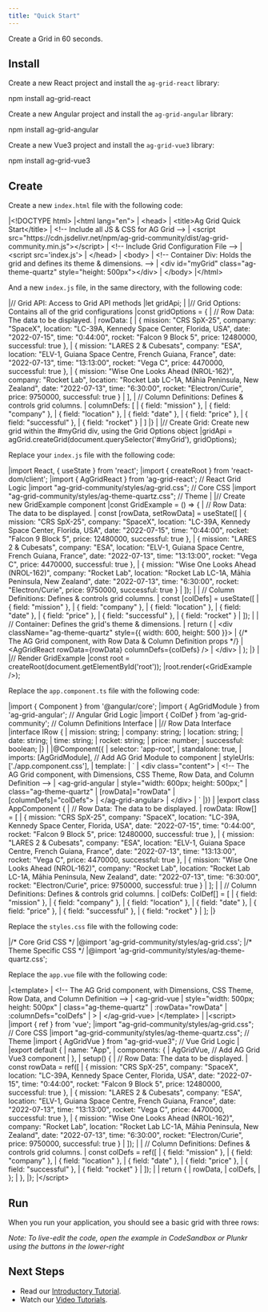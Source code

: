 ```yaml
--- 
title: "Quick Start" 
---
```


Create a Grid in 60 seconds.

<framework-specific-section frameworks="react,angular,vue">

## Install

</framework-specific-section>

<framework-specific-section frameworks="react">

<!-- Install-->

Create a new React project and install the `ag-grid-react` library:

<snippet transform={false} language="bash">
npm install ag-grid-react
</snippet>

</framework-specific-section>

<framework-specific-section frameworks="angular">

<!-- Install-->

Create a new Angular project and install the `ag-grid-angular` library:

<snippet transform={false} language="bash">
npm install ag-grid-angular
</snippet>

</framework-specific-section>

<framework-specific-section frameworks="vue">

<!-- Install-->

Create a new Vue3 project and install the `ag-grid-vue3` library:

<snippet transform={false} language="bash">
npm install ag-grid-vue3
</snippet>

</framework-specific-section>

## Create

<framework-specific-section frameworks="javascript">

<!-- Create-->

Create a new `index.html` file with the following code:

<snippet transform={false} language="html">
|&lt;!DOCTYPE html>
|&lt;html lang="en">
|  &lt;head>
|    &lt;title>Ag Grid Quick Start&lt;/title>
|    &lt;!-- Include all JS & CSS for AG Grid -->
|    &lt;script src="https://cdn.jsdelivr.net/npm/ag-grid-community/dist/ag-grid-community.min.js">&lt;/script>
|    &lt;!-- Include Grid Configuration File -->
|    &lt;script src='index.js'></script>
|  &lt;/head>
|  &lt;body>
|    &lt;!-- Container Div: Holds the grid and defines its theme & dimensions. -->
|    &lt;div id="myGrid" class="ag-theme-quartz" style="height: 500px">&lt;/div>
|  &lt;/body>
|&lt;/html>
</snippet>

And a new `index.js` file, in the same directory, with the following code:

<snippet transform={false} language="jsx">
|// Grid API: Access to Grid API methods
|let gridApi;
|
|// Grid Options: Contains all of the grid configurations
|const gridOptions = {
|  // Row Data: The data to be displayed.
|  rowData: [
|    { mission: "CRS SpX-25", company: "SpaceX", location: "LC-39A, Kennedy Space Center, Florida, USA", date: "2022-07-15", time: "0:44:00", rocket: "Falcon 9 Block 5", price: 12480000, successful: true },
|    { mission: "LARES 2 & Cubesats", company: "ESA", location: "ELV-1, Guiana Space Centre, French Guiana, France", date: "2022-07-13", time: "13:13:00", rocket: "Vega C", price: 4470000, successful: true },
|    { mission: "Wise One Looks Ahead (NROL-162)", company: "Rocket Lab", location: "Rocket Lab LC-1A, Māhia Peninsula, New Zealand", date: "2022-07-13", time: "6:30:00", rocket: "Electron/Curie", price: 9750000, successful: true }
|  ],
|  // Column Definitions: Defines & controls grid columns.
|  columnDefs: [
|    { field: "mission" },
|    { field: "company" },
|    { field: "location" },
|    { field: "date" },
|    { field: "price" },
|    { field: "successful" },
|    { field: "rocket" }
|  ]
|}
|
|// Create Grid: Create new grid within the #myGrid div, using the Grid Options object
|gridApi = agGrid.createGrid(document.querySelector('#myGrid'), gridOptions);
</snippet>

</framework-specific-section>

<framework-specific-section frameworks="react">

<!-- Create-->

Replace your `index.js` file with the following code:

<snippet transform={false} language="jsx">
|import React, { useState } from 'react';
|import { createRoot } from 'react-dom/client';
|import { AgGridReact } from 'ag-grid-react'; // React Grid Logic
|import "ag-grid-community/styles/ag-grid.css"; // Core CSS
|import "ag-grid-community/styles/ag-theme-quartz.css"; // Theme
|
|// Create new GridExample component
|const GridExample = () => {
|  // Row Data: The data to be displayed.
|  const [rowData, setRowData] = useState([
|    { mission: "CRS SpX-25", company: "SpaceX", location: "LC-39A, Kennedy Space Center, Florida, USA", date: "2022-07-15", time: "0:44:00", rocket: "Falcon 9 Block 5", price: 12480000, successful: true },
|    { mission: "LARES 2 & Cubesats", company: "ESA", location: "ELV-1, Guiana Space Centre, French Guiana, France", date: "2022-07-13", time: "13:13:00", rocket: "Vega C", price: 4470000, successful: true },
|    { mission: "Wise One Looks Ahead (NROL-162)", company: "Rocket Lab", location: "Rocket Lab LC-1A, Māhia Peninsula, New Zealand", date: "2022-07-13", time: "6:30:00", rocket: "Electron/Curie", price: 9750000, successful: true }
|  ]);
|  
|  // Column Definitions: Defines & controls grid columns.
|  const [colDefs] = useState([
|    { field: "mission" },
|    { field: "company" },
|    { field: "location" },
|    { field: "date" },
|    { field: "price" },
|    { field: "successful" },
|    { field: "rocket" }
|  ]);
|
|  // Container: Defines the grid's theme & dimensions.
|  return (
|    &lt;div className="ag-theme-quartz" style={{ width: 600, height: 500 }}>
|      {/* The AG Grid component, with Row Data & Column Definition props */}
|      &lt;AgGridReact rowData={rowData} columnDefs={colDefs} />
|    &lt;/div>
|  );
|}
|
|// Render GridExample
|const root = createRoot(document.getElementById('root'));
|root.render(&lt;GridExample />);
</snippet>

</framework-specific-section>

<framework-specific-section frameworks="angular">

<!-- Create-->

Replace the `app.component.ts` file with the following code:

<snippet transform={false} language="jsx">
|import { Component } from '@angular/core';
|import { AgGridModule } from 'ag-grid-angular'; // Angular Grid Logic
|import { ColDef } from 'ag-grid-community'; // Column Definitions Interface
|
|// Row Data Interface
|interface IRow {
|  mission: string;
|  company: string;
|  location: string;
|  date: string;
|  time: string;
|  rocket: string;
|  price: number;
|  successful: boolean;
|}
|
|@Component({
|  selector: 'app-root',
|  standalone: true,
|  imports: [AgGridModule], // Add AG Grid Module to component
|  styleUrls: ['./app.component.css'],
|  template:
|  `
|   &lt;div class="content">
|     &lt;!-- The AG Grid component, with Dimensions, CSS Theme, Row Data, and Column Definition -->
|     &lt;ag-grid-angular
|       style="width: 600px; height: 500px;"
|       class="ag-theme-quartz"
|       [rowData]="rowData"
|       [columnDefs]="colDefs">
|     &lt;/ag-grid-angular>
|   &lt;/div>
|  `
|})
|
|export class AppComponent {
|  // Row Data: The data to be displayed.
|  rowData: IRow[] = [
|    { mission: "CRS SpX-25", company: "SpaceX", location: "LC-39A, Kennedy Space Center, Florida, USA", date: "2022-07-15", time: "0:44:00", rocket: "Falcon 9 Block 5", price: 12480000, successful: true },
|    { mission: "LARES 2 & Cubesats", company: "ESA", location: "ELV-1, Guiana Space Centre, French Guiana, France", date: "2022-07-13", time: "13:13:00", rocket: "Vega C", price: 4470000, successful: true },
|    { mission: "Wise One Looks Ahead (NROL-162)", company: "Rocket Lab", location: "Rocket Lab LC-1A, Māhia Peninsula, New Zealand", date: "2022-07-13", time: "6:30:00", rocket: "Electron/Curie", price: 9750000, successful: true }
|  ];
|
|  // Column Definitions: Defines & controls grid columns.
|  colDefs: ColDef[] = [
|    { field: "mission" },
|    { field: "company" },
|    { field: "location" },
|    { field: "date" },
|    { field: "price" },
|    { field: "successful" },
|    { field: "rocket" }
|  ];
|}
</snippet>

Replace the `styles.css` file with the following code:

<snippet transform={false} language="css">
|/* Core Grid CSS */
|@import 'ag-grid-community/styles/ag-grid.css';
|/* Theme Specific CSS */
|@import 'ag-grid-community/styles/ag-theme-quartz.css';
</snippet>

</framework-specific-section>

<framework-specific-section frameworks="vue">

<!-- Create-->

Replace the `app.vue` file with the following code:

<snippet transform={false} language="html">
|&lt;template>
|  &lt;!-- The AG Grid component, with Dimensions, CSS Theme, Row Data, and Column Definition -->
|  &lt;ag-grid-vue
|    style="width: 500px; height: 500px"
|    class="ag-theme-quartz"
|    :rowData="rowData"
|    :columnDefs="colDefs"
|  >
|  &lt;/ag-grid-vue>
|&lt;/template>
|
|&lt;script>
|import { ref } from 'vue';
|import "ag-grid-community/styles/ag-grid.css"; // Core CSS
|import "ag-grid-community/styles/ag-theme-quartz.css"; // Theme
|import { AgGridVue } from "ag-grid-vue3"; // Vue Grid Logic
|
|export default {
|  name: "App",
|  components: {
|    AgGridVue, // Add AG Grid Vue3 component
|  },
|  setup() {
|    // Row Data: The data to be displayed.
|    const rowData = ref([
|    { mission: "CRS SpX-25", company: "SpaceX", location: "LC-39A, Kennedy Space Center, Florida, USA", date: "2022-07-15", time: "0:44:00", rocket: "Falcon 9 Block 5", price: 12480000, successful: true },
|    { mission: "LARES 2 & Cubesats", company: "ESA", location: "ELV-1, Guiana Space Centre, French Guiana, France", date: "2022-07-13", time: "13:13:00", rocket: "Vega C", price: 4470000, successful: true },
|    { mission: "Wise One Looks Ahead (NROL-162)", company: "Rocket Lab", location: "Rocket Lab LC-1A, Māhia Peninsula, New Zealand", date: "2022-07-13", time: "6:30:00", rocket: "Electron/Curie", price: 9750000, successful: true }
|    ]);
|
|    // Column Definitions: Defines & controls grid columns.
|    const colDefs = ref([
|      { field: "mission" },
|      { field: "company" },
|      { field: "location" },
|      { field: "date" },
|      { field: "price" },
|      { field: "successful" },
|      { field: "rocket" }
|    ]);
|
|    return {
|      rowData,
|      colDefs,
|    };
|  },
|};
|&lt;/script>
</snippet>

</framework-specific-section>

## Run

When you run your application, you should see a basic grid with three rows:

<grid-example title='Quick Start Example' name='quick-start-example' type='mixed' options='{ "exampleHeight": 201 }'></grid-example>

_Note: To live-edit the code, open the example in CodeSandbox or Plunkr using the buttons in the lower-right_

## Next Steps

- Read our [Introductory Tutorial](/deep-dive/).
- Watch our <a href="https://www.youtube.com/watch?v=&list=PLsZlhayVgqNwHNHeqpCkSgdRV08xrKtzW" target="_blank">Video Tutorials</a>.
